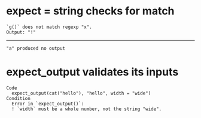 # expect = string checks for match

    `g()` does not match regexp "x".
    Output: "!"

---

    "a" produced no output

# expect_output validates its inputs

    Code
      expect_output(cat("hello"), "hello", width = "wide")
    Condition
      Error in `expect_output()`:
      ! `width` must be a whole number, not the string "wide".

